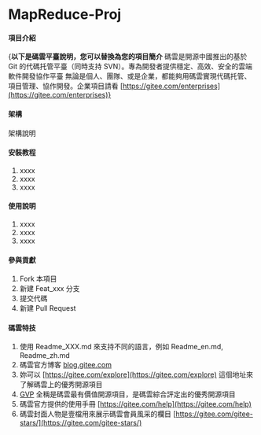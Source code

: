 # MapReduce-Proj

#### 項目介紹
{**以下是碼雲平臺說明，您可以替換為您的項目簡介**
碼雲是開源中國推出的基於 Git 的代碼托管平臺（同時支持 SVN）。專為開發者提供穩定、高效、安全的雲端軟件開發協作平臺
無論是個人、團隊、或是企業，都能夠用碼雲實現代碼托管、項目管理、協作開發。企業項目請看 [https://gitee.com/enterprises](https://gitee.com/enterprises)}

#### 架構
架構說明

#### 安裝教程

1. xxxx
2. xxxx
3. xxxx

#### 使用說明

1. xxxx
2. xxxx
3. xxxx

#### 參與貢獻

1. Fork 本項目
2. 新建 Feat_xxx 分支
3. 提交代碼
4. 新建 Pull Request


#### 碼雲特技

1. 使用 Readme\_XXX.md 來支持不同的語言，例如 Readme\_en.md, Readme\_zh.md
2. 碼雲官方博客 [blog.gitee.com](https://blog.gitee.com)
3. 妳可以 [https://gitee.com/explore](https://gitee.com/explore) 這個地址來了解碼雲上的優秀開源項目
4. [GVP](https://gitee.com/gvp) 全稱是碼雲最有價值開源項目，是碼雲綜合評定出的優秀開源項目
5. 碼雲官方提供的使用手冊 [https://gitee.com/help](https://gitee.com/help)
6. 碼雲封面人物是壹檔用來展示碼雲會員風采的欄目 [https://gitee.com/gitee-stars/](https://gitee.com/gitee-stars/)